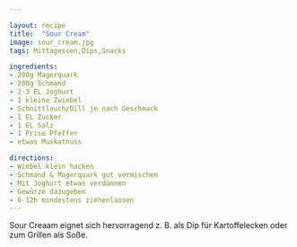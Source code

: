 ```yaml
---

layout: recipe
title:  "Sour Cream"
image: sour_cream.jpg
tags: Mittagessen,Dips,Snacks

ingredients:
- 200g Magerquark
- 200g Schmand
- 2-3 EL Joghurt
- 1 kleine Zwiebel
- Schnittlauch/Dill je nach Geschmack
- 1 EL Zucker
- 1 EL Salz
- 1 Prise Pfeffer
- etwas Muskatnuss

directions:
- Wiebel klein hacken
- Schmand & Magerquark gut vermischen
- Mit Joghurt etwas verdünnen
- Gewürze dazugeben
- 6-12h mindestens ziehenlassen
---
```


Sour Creaam eignet sich hervorragend z. B. als Dip für Kartoffelecken oder zum Grillen als Soße.

